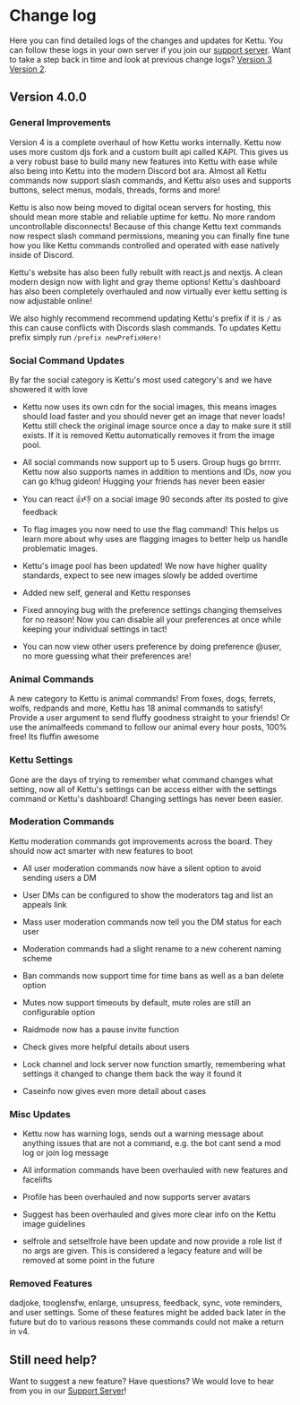 # Change log

Here you can find detailed logs of the changes and updates for Kettu. You can follow these logs in your own server if you join our [support server](https://discordapp.com/invite/4Bavumy). Want to take a step back in time and look at previous change logs? [Version 3](https://github.com/kettubot/kettu-docs/blob/48398938f4c5b39c8a21bfa79db9582dba9c11e7/Change%20Log.md) [Version 2](https://gideon-foxo.gitbook.io/kettu/change-log).


## Version 4.0.0

### General Improvements

Version 4 is a complete overhaul of how Kettu works internally. Kettu now uses more custom djs fork and a custom built api called KAPI. This gives us a very robust base to build many new features into Kettu with ease while also being into Kettu into the modern Discord bot ara. Almost all Kettu commands now support slash commands, and Kettu also uses and supports buttons, select menus, modals, threads, forms and more! 

Kettu is also now being moved to digital ocean servers for hosting, this should mean more stable and reliable uptime for kettu. No more random uncontrollable disconnects! Because of this change Kettu text commands now respect slash command permissions, meaning you can finally fine tune how you like Kettu commands controlled and operated with ease natively inside of Discord.

Kettu's website has also been fully rebuilt with react.js and nextjs. A clean modern design now with light and gray theme options! Kettu's dashboard has also been completely overhauled and now virtually ever kettu setting is now adjustable online!

We also highly recommend recommend updating Kettu's prefix if it is `/` as this can cause conflicts with Discords slash commands. To updates Kettu prefix simply run `/prefix newPrefixHere!`

### Social Command Updates

By far the social category is Kettu's most used category's and we have showered it with love

- Kettu now uses its own cdn for the social images, this means images should load faster and you should never get an image that never loads! Kettu still check the original image source once a day to make sure it still exists. If it is removed Kettu automatically removes it from the image pool.

- All social commands now support up to 5 users. Group hugs go brrrrr. Kettu now also supports names in addition to mentions and IDs, now you can go k!hug gideon! Hugging your friends has never been easier

- You can react 👍👎 on a social image 90 seconds after its posted to give feedback

- To flag images you now need to use the flag command! This helps us learn more about why uses are flagging images to better help us handle problematic images.

- Kettu's image pool has been updated! We now have higher quality standards, expect to see new images slowly be added overtime

- Added new self, general and Kettu responses

- Fixed annoying bug with the preference settings changing themselves for no reason! Now you can disable all your preferences at once while keeping your individual settings in tact!

- You can now view other users preference by doing preference @user, no more guessing what their preferences are!

### Animal Commands

A new category to Kettu is animal commands! From foxes, dogs, ferrets, wolfs, redpands and more, Kettu has 18 animal commands to satisfy! Provide a user argument to send fluffy goodness straight to your friends! Or use the animalfeeds command to follow our animal every hour posts, 100% free! Its fluffin awesome

### Kettu Settings

Gone are the days of trying to remember what command changes what setting, now all of Kettu's settings can be access either with the settings command or Kettu's dashboard! Changing settings has never been easier.

### Moderation Commands

Kettu moderation commands got improvements across the board. They should now act smarter with new features to boot

- All user moderation commands now have a silent option to avoid sending users a DM

- User DMs can be configured to show the moderators tag and list an appeals link

- Mass user moderation commands now tell you the DM status for each user

- Moderation commands had a slight rename to a new coherent naming scheme

- Ban commands now support time for time bans as well as a ban delete option

- Mutes now support timeouts by default, mute roles are still an configurable option

- Raidmode now has a pause invite function

- Check gives more helpful details about users

- Lock channel and lock server now function smartly, remembering what settings it changed to change them back the way it found it

- Caseinfo now gives even more detail about cases

### Misc Updates

- Kettu now has warning logs, sends out a warning message about anything issues that are not a command, e.g. the bot cant send a mod log or join log message

- All information commands have been overhauled with new features and facelifts

- Profile has been overhauled and now supports server avatars

- Suggest has been overhauled and gives more clear info on the Kettu image guidelines

- selfrole and setselfrole have been update and now provide a role list if no args are given. This is considered a legacy feature and will be removed at some point in the future

### Removed Features

dadjoke, tooglensfw, enlarge, unsupress, feedback, sync, vote reminders, and user settings. Some of these features might be added back later in the future but do to various reasons these commands could not make a return in v4.

## Still need help?

Want to suggest a new feature? Have questions? We would love to hear from you in our [Support Server](https://discordapp.com/invite/4Bavumy)!